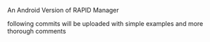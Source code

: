 An Android Version of RAPID Manager

following commits will be uploaded with simple examples and more thorough comments
